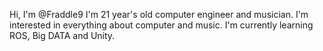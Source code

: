 Hi, I'm @Fraddle9
I'm 21 year's old computer engineer and musician.
I'm interested in everything about computer and music.
I'm currently learning ROS, Big DATA and Unity.

